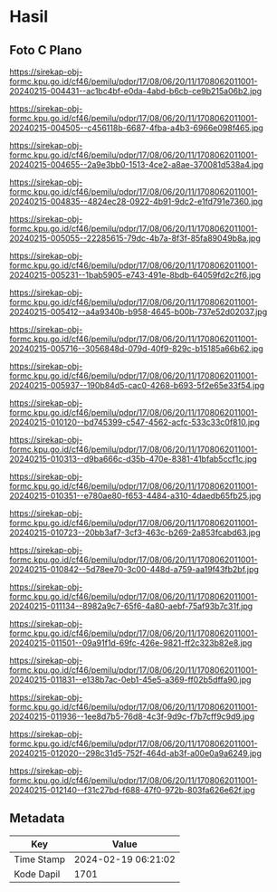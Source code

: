 # Hasil

## Foto C Plano

https://sirekap-obj-formc.kpu.go.id/cf46/pemilu/pdpr/17/08/06/20/11/1708062011001-20240215-004431--ac1bc4bf-e0da-4abd-b6cb-ce9b215a06b2.jpg

https://sirekap-obj-formc.kpu.go.id/cf46/pemilu/pdpr/17/08/06/20/11/1708062011001-20240215-004505--c456118b-6687-4fba-a4b3-6966e098f465.jpg

https://sirekap-obj-formc.kpu.go.id/cf46/pemilu/pdpr/17/08/06/20/11/1708062011001-20240215-004655--2a9e3bb0-1513-4ce2-a8ae-370081d538a4.jpg

https://sirekap-obj-formc.kpu.go.id/cf46/pemilu/pdpr/17/08/06/20/11/1708062011001-20240215-004835--4824ec28-0922-4b91-9dc2-e1fd791e7360.jpg

https://sirekap-obj-formc.kpu.go.id/cf46/pemilu/pdpr/17/08/06/20/11/1708062011001-20240215-005055--22285615-79dc-4b7a-8f3f-85fa89049b8a.jpg

https://sirekap-obj-formc.kpu.go.id/cf46/pemilu/pdpr/17/08/06/20/11/1708062011001-20240215-005231--1bab5905-e743-491e-8bdb-64059fd2c2f6.jpg

https://sirekap-obj-formc.kpu.go.id/cf46/pemilu/pdpr/17/08/06/20/11/1708062011001-20240215-005412--a4a9340b-b958-4645-b00b-737e52d02037.jpg

https://sirekap-obj-formc.kpu.go.id/cf46/pemilu/pdpr/17/08/06/20/11/1708062011001-20240215-005716--3056848d-079d-40f9-829c-b15185a66b62.jpg

https://sirekap-obj-formc.kpu.go.id/cf46/pemilu/pdpr/17/08/06/20/11/1708062011001-20240215-005937--190b84d5-cac0-4268-b693-5f2e65e33f54.jpg

https://sirekap-obj-formc.kpu.go.id/cf46/pemilu/pdpr/17/08/06/20/11/1708062011001-20240215-010120--bd745399-c547-4562-acfc-533c33c0f810.jpg

https://sirekap-obj-formc.kpu.go.id/cf46/pemilu/pdpr/17/08/06/20/11/1708062011001-20240215-010313--d9ba666c-d35b-470e-8381-41bfab5ccf1c.jpg

https://sirekap-obj-formc.kpu.go.id/cf46/pemilu/pdpr/17/08/06/20/11/1708062011001-20240215-010351--e780ae80-f653-4484-a310-4daedb65fb25.jpg

https://sirekap-obj-formc.kpu.go.id/cf46/pemilu/pdpr/17/08/06/20/11/1708062011001-20240215-010723--20bb3af7-3cf3-463c-b269-2a853fcabd63.jpg

https://sirekap-obj-formc.kpu.go.id/cf46/pemilu/pdpr/17/08/06/20/11/1708062011001-20240215-010842--5d78ee70-3c00-448d-a759-aa19f43fb2bf.jpg

https://sirekap-obj-formc.kpu.go.id/cf46/pemilu/pdpr/17/08/06/20/11/1708062011001-20240215-011134--8982a9c7-65f6-4a80-aebf-75af93b7c31f.jpg

https://sirekap-obj-formc.kpu.go.id/cf46/pemilu/pdpr/17/08/06/20/11/1708062011001-20240215-011501--09a91f1d-69fc-426e-9821-ff2c323b82e8.jpg

https://sirekap-obj-formc.kpu.go.id/cf46/pemilu/pdpr/17/08/06/20/11/1708062011001-20240215-011831--e138b7ac-0eb1-45e5-a369-ff02b5dffa90.jpg

https://sirekap-obj-formc.kpu.go.id/cf46/pemilu/pdpr/17/08/06/20/11/1708062011001-20240215-011936--1ee8d7b5-76d8-4c3f-9d9c-f7b7cff9c9d9.jpg

https://sirekap-obj-formc.kpu.go.id/cf46/pemilu/pdpr/17/08/06/20/11/1708062011001-20240215-012020--298c31d5-752f-464d-ab3f-a00e0a9a6249.jpg

https://sirekap-obj-formc.kpu.go.id/cf46/pemilu/pdpr/17/08/06/20/11/1708062011001-20240215-012140--f31c27bd-f688-47f0-972b-803fa626e62f.jpg


## Metadata

| Key        | Value               |
| ---------- | ------------------- |
| Time Stamp | 2024-02-19 06:21:02 |
| Kode Dapil | 1701                |



